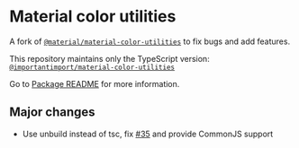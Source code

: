 # Material color utilities

A fork of [`@material/material-color-utilities`](https://github.com/material-foundation/material-color-utilities/tree/main/typescript) to fix bugs and add features.

This repository maintains only the TypeScript version: [`@importantimport/material-color-utilities`](https://github.com/importantimport/material-color-utilities/tree/dev/typescript)

Go to [Package README](/typescript/README.md) for more information.

## Major changes

- Use unbuild instead of tsc, fix [#35](https://github.com/material-foundation/material-color-utilities/issues/35) and provide CommonJS support